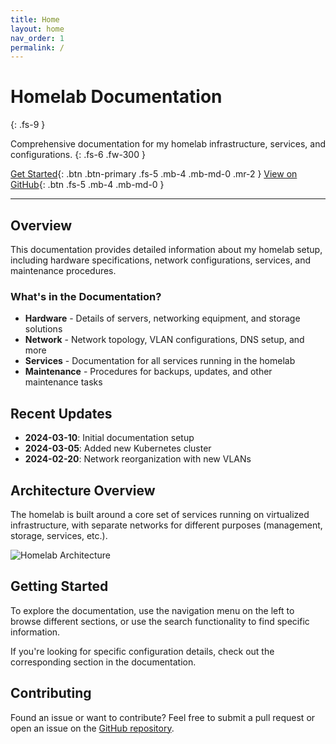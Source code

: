 ```yaml
---
title: Home
layout: home
nav_order: 1
permalink: /
---
```


# Homelab Documentation
{: .fs-9 }

Comprehensive documentation for my homelab infrastructure, services, and configurations.
{: .fs-6 .fw-300 }

[Get Started](docs/hardware){: .btn .btn-primary .fs-5 .mb-4 .mb-md-0 .mr-2 }
[View on GitHub](https://github.com/homelab-bg/homelab){: .btn .fs-5 .mb-4 .mb-md-0 }

---

## Overview

This documentation provides detailed information about my homelab setup, including hardware specifications, network configurations, services, and maintenance procedures.

### What's in the Documentation?

- **Hardware** - Details of servers, networking equipment, and storage solutions
- **Network** - Network topology, VLAN configurations, DNS setup, and more
- **Services** - Documentation for all services running in the homelab
- **Maintenance** - Procedures for backups, updates, and other maintenance tasks

## Recent Updates

- **2024-03-10**: Initial documentation setup
- **2024-03-05**: Added new Kubernetes cluster
- **2024-02-20**: Network reorganization with new VLANs

## Architecture Overview

The homelab is built around a core set of services running on virtualized infrastructure, with separate networks for different purposes (management, storage, services, etc.).

![Homelab Architecture](/assets/images/homelab-architecture.png)

## Getting Started

To explore the documentation, use the navigation menu on the left to browse different sections, or use the search functionality to find specific information.

If you're looking for specific configuration details, check out the corresponding section in the documentation.

## Contributing

Found an issue or want to contribute? Feel free to submit a pull request or open an issue on the [GitHub repository](https://github.com/homelab-bg/homelab-docs).